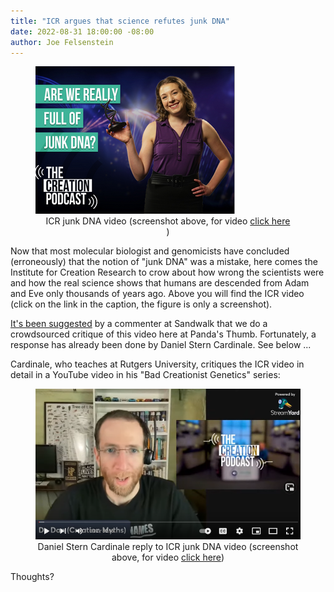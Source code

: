 ```yaml
---
title: "ICR argues that science refutes junk DNA"
date: 2022-08-31 18:00:00 -08:00
author: Joe Felsenstein
---
```


<figure><img src="/uploads/2022/ICRjunkdna.png" alt="[Screen shot of ICR junk DNA video]"/>
  <div align="center"><figcaption>ICR junk DNA video (screenshot above, for video <a href="https://www.youtube.com/watch?v=I0dPntyyCpU">click here</a></figcaption>)</div>
  </figure>
  
  <p></p>
  
  Now that most molecular biologist and genomicists have concluded (erroneously) that the notion of "junk DNA" was a mistake, 
  here comes the Institute for Creation Research to crow about how wrong the scientists were and how the real science shows that humans are descended 
  from Adam and Eve only thousands of years ago.  Above you will find the ICR video (click on the link in the caption, the figure is only 
  a screenshot).
  
  <p>
  <a href="https://www.blogger.com/comment.g?blogID=37148773&postID=5192215128092575421">It's been suggested</a> by a commenter at Sandwalk that we do a crowdsourced critique of this video here at Panda's Thumb.  Fortunately, a response has already been done
  by Daniel Stern Cardinale. See below ... 
  
  <!--more-->

Cardinale, who teaches at Rutgers University, critiques the ICR video in detail in a YouTube video in his "Bad Creationist Genetics" series:
  
  <p></p>
  
  <figure><img src="/uploads/2022/DSCjunkdna.png" alt="[Screen shot of Daniel Stern Cardinale response to ICR junk DNA video]"/>
  <div align="center"><figcaption>Daniel Stern Cardinale reply to ICR junk DNA video (screenshot above, for video <a href="https://www.youtube.com/watch?v=FOXrsaCpt-A">click here</a>)</figcaption></div>
  </figure>
  
Thoughts?
